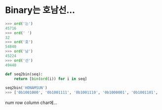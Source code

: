 # Binary는 호남선...

```python
>>> ord('는')
45716
>>> ord(' ')
32
>>> ord('호')
54840
>>> ord('남')
45224
>>> ord('선')
49440
```

```python
def seq2bin(seq):
    return [bin(ord(i)) for i in seq]
    
seq2bin('HONAMSUN')
>>> ['0b1001000', '0b1001111', '0b1001110', '0b1000001', '0b1001101', '0b1010011', '0b1010101', '0b1001110']
```

num row column char에...
